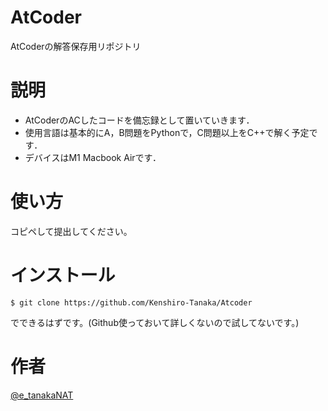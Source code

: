 # AtCoder
AtCoderの解答保存用リポジトリ

# 説明
- AtCoderのACしたコードを備忘録として置いていきます．
- 使用言語は基本的にA，B問題をPythonで，C問題以上をC++で解く予定です．
- デバイスはM1 Macbook Airです．

# 使い方
コピペして提出してください。

# インストール
```
$ git clone https://github.com/Kenshiro-Tanaka/Atcoder
```
でできるはずです。(Github使っておいて詳しくないので試してないです。)

# 作者
[@e_tanakaNAT](https://twitter.com/e_tanakaNAT)
